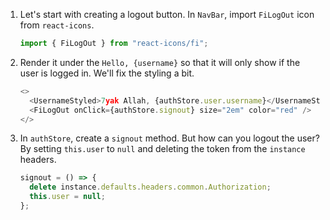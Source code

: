 1. Let's start with creating a logout button. In `NavBar`, import `FiLogOut` icon from `react-icons`.

   ```javascript
   import { FiLogOut } from "react-icons/fi";
   ```

2. Render it under the `Hello, {username}` so that it will only show if the user is logged in. We'll fix the styling a bit.

   ```javascript
   <>
     <UsernameStyled>7yak Allah, {authStore.user.username}</UsernameStyled>
     <FiLogOut onClick={authStore.signout} size="2em" color="red" />
   </>
   ```

3. In `authStore`, create a `signout` method. But how can you logout the user? By setting `this.user` to `null` and deleting the token from the `instance` headers.

   ```javascript
   signout = () => {
     delete instance.defaults.headers.common.Authorization;
     this.user = null;
   };
   ```
